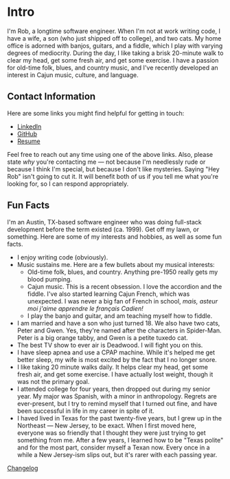 # Intro

I'm Rob, a longtime software engineer. When I'm not at work writing code, I have a wife, a son (who just shipped off to college), and two cats. My home office is adorned with banjos, guitars, and a fiddle, which I play with varying degrees of mediocrity. During the day, I like taking a brisk 20-minute walk to clear my head, get some fresh air, and get some exercise. I have a passion for old-time folk, blues, and country music, and I've recently developed an interest in Cajun music, culture, and language.

## Contact Information

Here are some links you might find helpful for getting in touch:

- [LinkedIn](https://www.linkedin.com/in/rbseaver)
- [GitHub](https://github.com/rbseaver)
- [Resume](/docs/resume)

Feel free to reach out any time using one of the above links. Also, please state *why* you're contacting me &mdash; not because I'm needlessly rude or because I think I'm special, but because I don't like mysteries. Saying "Hey Rob" isn't going to cut it. It will benefit both of us if you tell me what you're looking for, so I can respond appropriately.

## Fun Facts

I'm an Austin, TX-based software engineer who was doing full-stack development before the term existed (ca. 1999). Get off my lawn, or something. Here are some of my interests and hobbies, as well as some fun facts.


- I enjoy writing code (obviously).
- Music sustains me. Here are a few bullets about my musical interests:
  - Old-time folk, blues, and country. Anything pre-1950 really gets my blood pumping.
  - Cajun music. This is a recent obsession. I love the accordion and the fiddle. I've also started learning Cajun French, which was unexpected. I was never a big fan of French in school, *mais, asteur moi j'aime apprendre le français Cadien!*
  - I play the banjo and guitar, and am teaching myself how to fiddle.
- I am married and have a son who just turned 18. We also have two cats, Peter and Gwen. Yes, they're named after the characters in Spider-Man. Peter is a big orange tabby, and Gwen is a petite tuxedo cat.
- The best TV show to ever air is Deadwood. I will fight you on this.
- I have sleep apnea and use a CPAP machine. While it's helped me get better sleep, my wife is most excited by the fact that I no longer snore.
- I like taking 20 minute walks daily. It helps clear my head, get some fresh air, and get some exercise. I have actually lost weight, though it was not the primary goal.
- I attended college for four years, then dropped out during my senior year. My major was Spanish, with a minor in anthropology. Regrets are ever-present, but I try to remind myself that I turned out fine, and have been successful in life in my career in spite of it.
- I haved lived in Texas for the past twenty-five years, but I grew up in the Northeast &mdash; New Jersey, to be exact. When I first moved here, everyone was so friendly that I thought they were just trying to get something from me. After a few years, I learned how to be "Texas polite" and for the most part, consider myself a Texan now. Every once in a while a New Jersey-ism slips out, but it's rarer with each passing year.

[Changelog](CHANGELOG.md)
